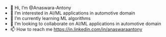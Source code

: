 - 👋 Hi, I’m @Anaswara-Antony
- 👀 I’m interested in AI/ML applications in automotive domain
- 🌱 I’m currently learning ML algorithms
- 💞️ I’m looking to collaborate on AI/ML applications in automotive domain
- 📫 How to reach me https://in.linkedin.com/in/anaswaraantony

<!---
Anaswara-Antony/Anaswara-Antony is a ✨ special ✨ repository because its `README.md` (this file) appears on your GitHub profile.
You can click the Preview link to take a look at your changes.
--->

